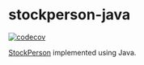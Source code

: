 # stockperson-java
[![codecov](https://codecov.io/gh/bahmanm/stockperson-java/graph/badge.svg?token=rRkcgIXdpK)](https://codecov.io/gh/bahmanm/stockperson-java)

[StockPerson](https://github.com/bahmanm/stockperson) implemented using Java.
